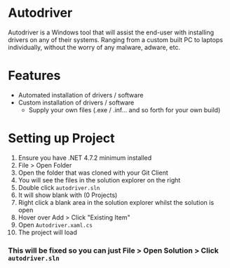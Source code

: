 # Autodriver
Autodriver is a Windows tool that will assist the end-user with installing drivers on any of their systems. Ranging from a custom built PC to laptops individually, without the worry of any malware, adware, etc.

# Features
* Automated installation of drivers / software 
* Custom installation of drivers / software
  * Supply your own files (.exe / .inf... and so forth for your own build)

# Setting up Project
1. Ensure you have .NET 4.7.2 minimum installed
2. File > Open Folder
3. Open the folder that was cloned with your Git Client
4. You will see the files in the solution explorer on the right
5. Double click `autodriver.sln`
6. It will show blank with (0 Projects)
7. Right click a blank area in the solution explorer whilst the solution is open
8. Hover over Add > Click "Existing Item"
9. Open `Autodriver.xaml.cs`
10. The project will load
### This will be fixed so you can just File > Open Solution > Click `autodriver.sln`
